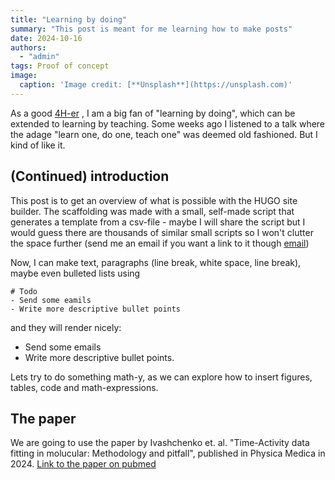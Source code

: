```yaml
---
title: "Learning by doing"
summary: "This post is meant for me learning how to make posts"
date: 2024-10-16
authors:
  - "admin"
tags: Proof of concept
image:
  caption: 'Image credit: [**Unsplash**](https://unsplash.com)'
---
```


As a good [4H-er](https://en.wikipedia.org/wiki/4-H) , I am a big fan of "learning by doing", which can be extended to learning by teaching. Some weeks ago I listened to a talk where the adage "learn one, do one, teach one" was deemed old fashioned. But I kind of like it.

## (Continued) introduction

This post is to get an overview of what is possible with the HUGO site builder. The scaffolding was made with a small, self-made script that generates a template from a csv-file - maybe I will share the script but I would guess there are thousands of similar small scripts so I won't clutter the space further (send me an email if you want a link to it though [email](mailto:johbla@ous-hf.no))

Now, I can make text, paragraphs (line break, white space, line break), maybe even bulleted lists using 

```
# Todo
- Send some eamils
- Write more descriptive bullet points
```

and they will render nicely:

- Send some emails
- Write more descriptive bullet points.

Lets try to do something math-y, as we can explore how to insert figures, tables, code and math-expressions.

## The paper

We are going to use the paper by Ivashchenko et. al. "Time-Activity data fitting in molucular: Methodology and pitfall", published in Physica Medica in 2024. [Link to the paper on pubmed](https://pubmed.ncbi.nlm.nih.gov/38052710/)
